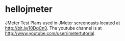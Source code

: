 hellojmeter
===========

JMeter Test Plans used in JMeter screencasts located at http://bit.ly/10DqCn0.  The youtube channel is at http://www.youtube.com/user/jmetertutorial.
